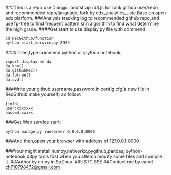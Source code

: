 ###This is a repo use Django+bootstrap+d3.js for rank github user/repo and recommended repo/language, fork by edx_analytics_ustc.Base on open edx platform.
###Analysis tracking log to recommended github repo,and use fp-tree to find frequent pattern,knn algorithm to find what determine the high grade.
####Get start to use display.py file with commend
```
cd RecGithub/function
python start_service.py 8989
```
####Then,type commend python or ipython notebook,
```
import display as da
da.knn()
da.githubRec()
da.fptree()
da.svd()
```
###Write your github username,password in config.cfg(a new file in RecGithub make yourself) as follow:
```
[info]
user:xxxxxxx
passwd:xxxxx
```
###Get Web service start:
```
python manage.py runserver 0.0.0.0:8000
```
###And then,open your browser with address of 127.0.0.1:8000

###Your might install numpy,networkx,pygithub,pandas,ipython-notebook,d3py tools first when you attemp modify some files and compile it.
##Author by ch yy in SuZhou.
##USTC SSE 
##Contact me by eamil ch710798472@gmail.com


